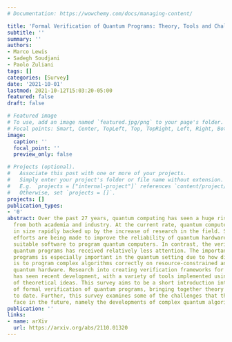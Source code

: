 ```yaml
---
# Documentation: https://wowchemy.com/docs/managing-content/

title: 'Formal Verification of Quantum Programs: Theory, Tools and Challenges'
subtitle: ''
summary: ''
authors:
- Marco Lewis
- Sadegh Soudjani
- Paolo Zuliani
tags: []
categories: [Survey]
date: '2021-10-01'
lastmod: 2021-10-12T15:03:20-05:00
featured: false
draft: false

# Featured image
# To use, add an image named `featured.jpg/png` to your page's folder.
# Focal points: Smart, Center, TopLeft, Top, TopRight, Left, Right, BottomLeft, Bottom, BottomRight.
image:
  caption: ''
  focal_point: ''
  preview_only: false

# Projects (optional).
#   Associate this post with one or more of your projects.
#   Simply enter your project's folder or file name without extension.
#   E.g. `projects = ["internal-project"]` references `content/project/deep-learning/index.md`.
#   Otherwise, set `projects = []`.
projects: []
publication_types:
- '0'
abstract: Over the past 27 years, quantum computing has seen a huge rise in interest
  from both academia and industry. At the current rate, quantum computers are growing
  in size rapidly backed up by the increase of research in the field. Significant
  efforts are being made to improve the reliability of quantum hardware and to develop
  suitable software to program quantum computers. In contrast, the verification of
  quantum programs has received relatively less attention. The importance of verifying
  programs is especially important in the quantum setting due to how difficult it
  is to program complex algorithms correctly on resource-constrained and error-prone
  quantum hardware. Research into creating verification frameworks for quantum programs
  has seen recent development, with a variety of tools implemented using a collection
  of theoretical ideas. This survey aims to be a short introduction into the area
  of formal verification of quantum programs, bringing together theory and tools developed
  to date. Further, this survey examines some of the challenges that the field may
  face in the future, namely the developments of complex quantum algorithms.
publication: ''
links:
- name: arXiv
  url: https://arxiv.org/abs/2110.01320
---
```

